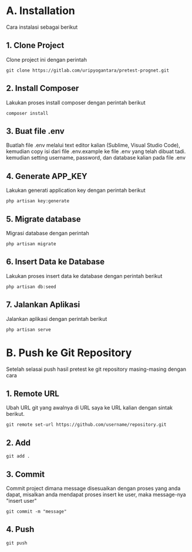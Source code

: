 # A. Installation
Cara instalasi sebagai berikut

## 1. Clone Project
Clone project ini dengan perintah
```
git clone https://gitlab.com/uripyogantara/pretest-prognet.git
```

## 2. Install Composer
Lakukan proses install composer dengan perintah berikut
```
composer install
```

## 3. Buat file .env
Buatlah file .env melalui text editor kalian (Sublime, Visual Studio Code), kemudian copy isi dari file .env.example ke file .env yang telah dibuat tadi.
kemudian setting username, password, dan database kalian pada file .env

## 4. Generate APP_KEY
Lakukan generati application key dengan perintah berikut
```
php artisan key:generate
```

## 5. Migrate database
Migrasi database dengan perintah
```
php artisan migrate
```

## 6. Insert Data ke Database
Lakukan proses insert data ke database dengan perintah berikut
```
php artisan db:seed
```

## 7. Jalankan Aplikasi
Jalankan aplikasi dengan perintah berikut
```
php artisan serve
```

# B. Push ke Git Repository
Setelah selasai push hasil pretest ke git repository masing-masing dengan cara

## 1. Remote URL
Ubah URL git yang awalnya di URL saya ke URL kalian dengan sintak berikut.
```
git remote set-url https://github.com/username/repository.git
```

## 2. Add
```
git add .
```

## 3. Commit
Commit project dimana message disesuaikan dengan proses yang anda dapat, misalkan anda mendapat proses insert ke user, maka message-nya "insert user"
```
git commit -m "message"
```

## 4. Push
```
git push
```